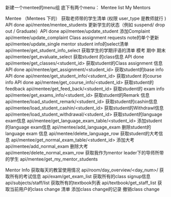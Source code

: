 新建一个mentee的menu组
底下有两个menu：
Mentee list
My Mentors

Mentee （Mentees 下的）
获取老师带的学生清单 (权限 user_type 是教师就行 ) API  done api/mentee/mentee_students
更新学生的状态（例如 suspend/ drop out / Graduate）API  done api/mentee/update_student
添加Complaint     api/mentee/update_complaint
Class assignment requests note的单个更新  api/mentee/update_single
mentor student info的select清单  api/mentee/get_student_info_select
获取学生的学期评语的清单 模考 期中 期末  api/mentee/get_evaluate_select
获取student 的class信息  API  done api/mentee/get_classes/<student_id>
获取student的Class assignment 信息  API  done api/mentee/get_assignment/<student_id>
获取student的base  info  API  done api/mentee/get_student_info/<student_id>
获取student 的course info API done  api/mentee/get_course_info/<student_id>
获取student的 feedback api/mentee/get_feed_back/<student_id>
获取student的 exam info api/mentee/get_exams_info/<student_id>
获取student的Remark 信息 api/mentee/load_student_remark/<student_id>
获取student的cashin信息  api/mentee/load_student_cashin/<student_id>
获取student的Withdrawl信息 api/mentee/load_student_withdrawal/<student_id>
获取student的language exam信息 api/mentee/get_language_exam_table/<student_id>
添加student的language exam信息 api/mentee/add_language_exam
删除student的language exam 信息 api/mentee/delete_language_row
获取student的大考信息   api/mentee/get_normal_exam_table/<student_id>
添加大考  api/mentee/add_normal_exam
删除大考   api/mentee/delete_normal_exam_row
获取我作为mentor leader下的导师所带的学生 api/mentee/get_my_mentor_students

Mentor Info 
获取每天的教室使用情况 api/room/day_overview/<day_num>/
获取所有的考试信息  api/exam/get_exam_list
获取所有的class signup信息  api/subjects/staff/list
获取所有的textbook列表  api/textbook/get_staff_list
获取当前用户的class change 清单
添加class change的记录
撤销class change  
